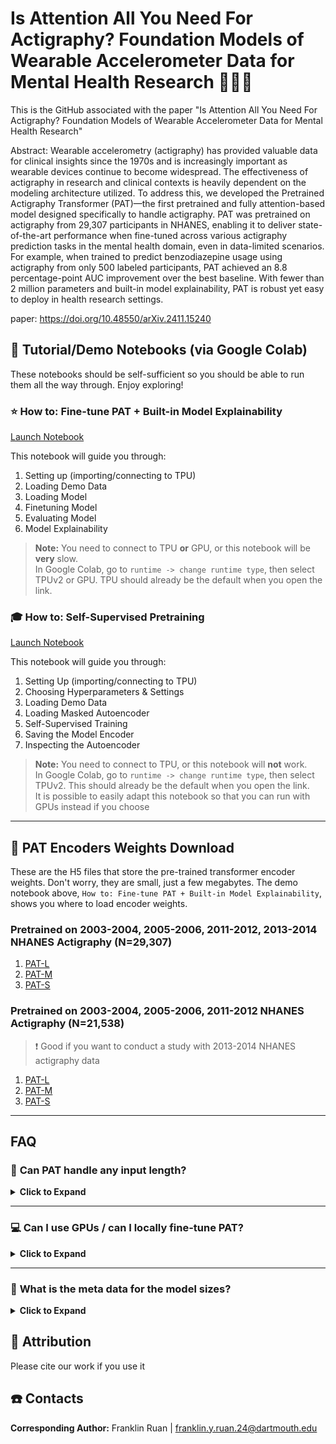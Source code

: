 # Is Attention All You Need For Actigraphy? Foundation Models of Wearable Accelerometer Data for Mental Health Research 🏃‍♀️🏃

This is the GitHub associated with the paper "Is Attention All You Need For Actigraphy? Foundation Models of Wearable Accelerometer Data for Mental Health Research" <br>

Abstract: Wearable accelerometry (actigraphy) has provided valuable data for clinical insights since the 1970s and is increasingly important as wearable devices continue to become widespread. The effectiveness of actigraphy in research and clinical contexts is heavily dependent on the modeling architecture utilized. To address this, we developed the Pretrained Actigraphy Transformer (PAT)—the first pretrained and fully attention-based model designed specifically to handle actigraphy. PAT was pretrained on actigraphy from 29,307 participants in NHANES, enabling it to deliver state-of-the-art performance when fine-tuned across various actigraphy prediction tasks in the mental health domain, even in data-limited scenarios. For example, when trained to predict benzodiazepine usage using actigraphy from only 500 labeled participants, PAT achieved an 8.8 percentage-point AUC improvement over the best baseline. With fewer than 2 million parameters and built-in model explainability, PAT is robust yet easy to deploy in health research settings. <br>

paper: https://doi.org/10.48550/arXiv.2411.15240

## 📔 Tutorial/Demo Notebooks (via Google Colab) 
These notebooks should be self-sufficient so you should be able to run them all the way through. Enjoy exploring!

### ⭐ How to: Fine-tune PAT + Built-in Model Explainability
[Launch Notebook](https://colab.research.google.com/drive/1HemPmkADQYRW214ft8ep8ARkfxPkwEij#scrollTo=eAlhD3TN148g)

This notebook will guide you through:
1. Setting up (importing/connecting to TPU)
2. Loading Demo Data
3. Loading Model
4. Finetuning Model
5. Evaluating Model
6. Model Explainability

> **Note:** You need to connect to TPU **or** GPU, or this notebook will be **very** slow.  
> In Google Colab, go to `runtime -> change runtime type`, then select TPUv2 or GPU. TPU should already be the default when you open the link.

### 🎓 How to: Self-Supervised Pretraining
[Launch Notebook](https://colab.research.google.com/drive/1yLsxmd8fhQzkQLaIl5PB6T6CVyCebA-r)

This notebook will guide you through:
1. Setting Up (importing/connecting to TPU)
2. Choosing Hyperparameters & Settings
3. Loading Demo Data
4. Loading Masked Autoencoder
5. Self-Supervised Training
6. Saving the Model Encoder
7. Inspecting the Autoencoder

> **Note:** You need to connect to TPU, or this notebook will **not** work.  
> In Google Colab, go to `runtime -> change runtime type`, then select TPUv2. This should already be the default when you open the link.<br>
> It is possible to easily adapt this notebook so that you can run with GPUs instead if you choose

---
## 💾 PAT Encoders Weights Download
These are the H5 files that store the pre-trained transformer encoder weights. Don't worry, they are small, just a few megabytes. The demo notebook above, `How to: Fine-tune PAT + Built-in Model Explainability`, shows you where to load encoder weights. 

### Pretrained on 2003-2004, 2005-2006, 2011-2012, 2013-2014 NHANES Actigraphy (N=29,307)
1. [PAT-L](https://www.dropbox.com/scl/fi/dglz917p3hqw5mwbovsv2/PAT-L_21k_weights.h5?rlkey=ppzxvp9i7t9k8j3w9x77fjfil&st=3g3mm845&dl=1)
2. [PAT-M](https://www.dropbox.com/scl/fi/dsd6px97gcipqm80iie17/PAT-M_21k_weights.h5?rlkey=q480rjj5g2id88xt9feie70tj&st=ou924quo&dl=1)
3. [PAT-S](https://www.dropbox.com/scl/fi/ik45lrtqgenm61cgkkgkz/PAT-S_21k_weights.h5?rlkey=n2zv3jhdnvp7w8inir96y1ime&st=xch3lnra&dl=1)

### Pretrained on 2003-2004, 2005-2006, 2011-2012 NHANES Actigraphy (N=21,538)
> ❗ Good if you want to conduct a study with 2013-2014 NHANES actigraphy data
1. [PAT-L](https://www.dropbox.com/scl/fi/exk40hu1nxc1zr1prqrtp/PAT-L_29k_weights.h5?rlkey=t1e5h54oob0e1k4frqzjt1kmz&st=7a20pcox&dl=1)
2. [PAT-M](https://www.dropbox.com/scl/fi/hlfbni5bzsfq0pynarjcn/PAT-M_29k_weights.h5?rlkey=frbkjtbgliy9vq2kvzkquruvg&st=mxc4uet9&dl=1)
3. [PAT-S](https://www.dropbox.com/scl/fi/12ip8owx1psc4o7b2uqff/PAT-S_29k_weights.h5?rlkey=ffaf1z45a74cbxrl7c9i2b32h&st=mfk6f0y5&dl=1)

---

## FAQ

### 📌 **Can PAT handle any input length?**  
<details>
<summary><strong>Click to Expand</strong></summary>
Yes, it can!  
Our model can handle inputs of any length (both longer and shorter than 1 week).  
Check out the **Fine-tune PAT + Built-in Model Explainability** notebook above for a demo.
</details>

---

### 💻 **Can I use GPUs / can I locally fine-tune PAT?**  
<details>
<summary><strong>Click to Expand</strong></summary>
Absolutely!  
While GPUs are supported, TPUs (accessible via Colab) are recommended as they are often faster and more cost-effective.
</details>

---

### 🧮 **What is the meta data for the model sizes?**  
<details>
<summary><strong>Click to Expand</strong></summary>
To run the model explainability functions, you may need the following details about the model configuration:  

```python
# Model Size
if size == "small":
    patch_size = 18
    embed_dim = 96
    # encoder
    encoder_num_heads = 6
    encoder_ff_dim = 256
    encoder_num_layers = 1
    encoder_rate = 0.1

if size == "medium":
    patch_size = 18
    embed_dim = 96
    # encoder
    encoder_num_heads = 12
    encoder_ff_dim = 256
    encoder_num_layers = 2
    encoder_rate = 0.1

if size == "large":
    patch_size = 9
    embed_dim = 96
    # encoder
    encoder_num_heads = 12
    encoder_ff_dim = 256
    encoder_num_layers = 4
    encoder_rate = 0.1
```
</details>


## 📜 Attribution
Please cite our work if you use it 

## ☎️ Contacts
**Corresponding Author:** Franklin Ruan | franklin.y.ruan.24@dartmouth.edu <br>


